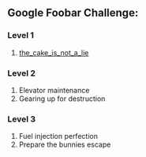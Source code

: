 ## Google Foobar Challenge:

### Level 1

1. [the_cake_is_not_a_lie](https://github.com/bibhuAshis/datastructure-java/tree/master/src/testPackage/FooBar/the_cake_is_not_a_lie)

### Level 2

1. Elevator maintenance
2. Gearing up for destruction

### Level 3

1. Fuel injection perfection
2. Prepare the bunnies escape
